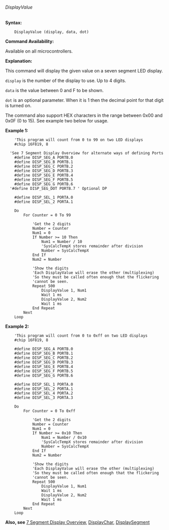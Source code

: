 <div class="section">

<div class="titlepage">

<div>

<div>

###### <span id="_displayvalue"></span>DisplayValue

</div>

</div>

</div>

<span class="strong">**Syntax:**</span>

``` screen
    DisplayValue (display, data, dot)
```

<span class="strong">**Command Availability:**</span>

Available on all microcontrollers.

<span class="strong">**Explanation:**</span>

This command will display the given value on a seven segment LED
display.

`display` is the number of the display to use. Up to 4 digits.  

`data` is the value between 0 and F to be shown.

`dot` is an optional parameter. When it is 1 then the decimal point for
that digit is turned on.

The command also support HEX characters in the range between 0x00 and
0x0F (0 to 15). See example two below for usage.

<span class="strong">**Example 1:**</span>

``` screen
    'This program will count from 0 to 99 on two LED displays
    #chip 16F819, 8

  'See 7 Segment Display Overview for alternate ways of defining Ports
    #define DISP_SEG_A PORTB.0
    #define DISP_SEG_B PORTB.1
    #define DISP_SEG_C PORTB.2
    #define DISP_SEG_D PORTB.3
    #define DISP_SEG_E PORTB.4
    #define DISP_SEG_F PORTB.5
    #define DISP_SEG_G PORTB.6
  '#define DISP_SEG_DOT PORTB.7 ' Optional DP

    #define DISP_SEL_1 PORTA.0
    #define DISP_SEL_2 PORTA.1

    Do
        For Counter = 0 To 99

            'Get the 2 digits
            Number = Counter
            Num1 = 0
            If Number >= 10 Then
                Num1 = Number / 10
                'SysCalcTempX stores remainder after division
                Number = SysCalcTempX
            End If
            Num2 = Number

            'Show the digits
            'Each DisplayValue will erase the other (multiplexing)
            'So they must be called often enough that the flickering
            'cannot be seen.
            Repeat 500
                DisplayValue 1, Num1
                Wait 1 ms
                DisplayValue 2, Num2
                Wait 1 ms
            End Repeat
        Next
    Loop
```

<span class="strong">**Example 2:**</span>

``` screen
    'This program will count from 0 to 0xff on two LED displays
    #chip 16F819, 8

    #define DISP_SEG_A PORTB.0
    #define DISP_SEG_B PORTB.1
    #define DISP_SEG_C PORTB.2
    #define DISP_SEG_D PORTB.3
    #define DISP_SEG_E PORTB.4
    #define DISP_SEG_F PORTB.5
    #define DISP_SEG_G PORTB.6

    #define DISP_SEL_1 PORTA.0
    #define DISP_SEL_2 PORTA.1
    #define DISP_SEL_4 PORTA.2
    #define DISP_SEL_3 PORTA.3

    Do
        For Counter = 0 To 0xff

            'Get the 2 digits
            Number = Counter
            Num1 = 0
            If Number >= 0x10 Then
                Num1 = Number / 0x10
                'SysCalcTempX stores remainder after division
                Number = SysCalcTempX
            End If
            Num2 = Number

            'Show the digits
            'Each DisplayValue will erase the other (multiplexing)
            'So they must be called often enough that the flickering
            'cannot be seen.
            Repeat 500
                DisplayValue 1, Num1
                Wait 1 ms
                DisplayValue 2, Num2
                Wait 1 ms
            End Repeat
        Next
    Loop
```

<span class="strong">**Also, see**</span>
<a href="_7_segment_displays_overview.html" class="link" title="7 Segment Displays Overview">7 Segment Display Overview</a>,
<a href="_displaychar.html" class="link" title="DisplayChar">DisplayChar</a>,
<a href="_displaysegment.html" class="link" title="DisplaySegment">DisplaySegment</a>

</div>
